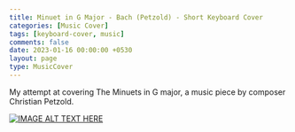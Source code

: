 ```yaml
--- 
title: Minuet in G Major - Bach (Petzold) - Short Keyboard Cover
categories: [Music Cover]
tags: [keyboard-cover, music]
comments: false
date: 2023-01-16 00:00:00 +0530
layout: page
type: MusicCover
---
```


My attempt at covering The Minuets in G major, a music piece by composer Christian Petzold.

[![IMAGE ALT TEXT HERE](https://img.youtube.com/vi/-blqdshX-9g/0.jpg)](
https://youtube.com/shorts/-blqdshX-9g)